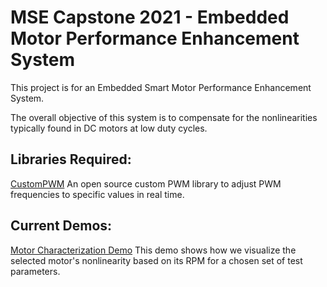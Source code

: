 # MSE Capstone 2021 - Embedded Motor Performance Enhancement System

This project is for an Embedded Smart Motor Performance Enhancement System.

The overall objective of this system is to compensate for the nonlinearities typically found in DC motors at low duty cycles.

## Libraries Required:
[CustomPWM](https://drive.google.com/file/d/1kZl4b6dBvbuqZpM3YXR_VyvR6hqdwDXl/view?usp=sharing)
An open source custom PWM library to adjust PWM frequencies to specific values in real time.

## Current Demos:
[Motor Characterization Demo](https://drive.google.com/file/d/1oYsNVFDm6LVXxxN1sZ4GI3_xq9xwSXgS/view?usp=sharing)
This demo shows how we visualize the selected motor's nonlinearity based on its RPM for a chosen set of test parameters.
